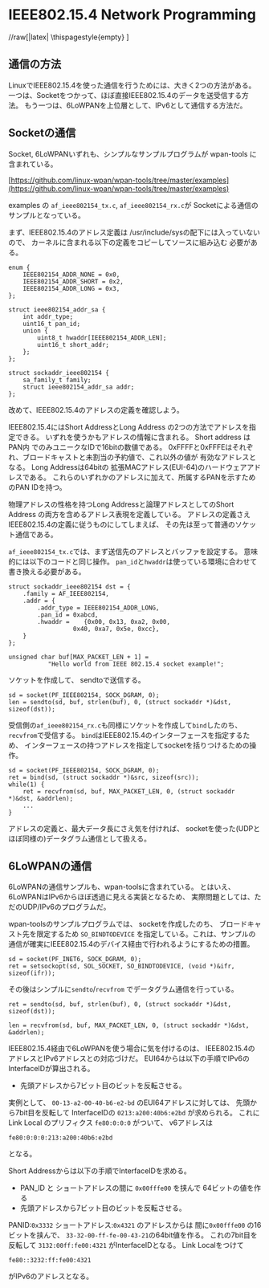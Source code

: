 
IEEE802.15.4 Network Programming
===================

//raw[|latex| \\thispagestyle{empty} ]


通信の方法
--------

LinuxでIEEE802.15.4を使った通信を行うためには、大きく2つの方法がある。
一つは、Socketをつかって、ほぼ直接IEEE802.15.4のデータを送受信する方法。
もう一つは、6LoWPANを上位層として、IPv6として通信する方法だ。



Socketの通信
----------------
Socket, 6LoWPANいずれも、シンプルなサンプルプログラムが
wpan-tools に含まれている。

[https://github.com/linux-wpan/wpan-tools/tree/master/examples](https://github.com/linux-wpan/wpan-tools/tree/master/examples)

examples の `af_ieee802154_tx.c`, `af_ieee802154_rx.c`が
Socketによる通信のサンプルとなっている。


まず、IEEE802.15.4のアドレス定義は
/usr/include/sysの配下には入っていないので、
カーネルに含まれる以下の定義をコピーしてソースに組み込む
必要がある。

```
enum {
	IEEE802154_ADDR_NONE = 0x0,
	IEEE802154_ADDR_SHORT = 0x2,
	IEEE802154_ADDR_LONG = 0x3,
};

struct ieee802154_addr_sa {
	int addr_type;
	uint16_t pan_id;
	union {
		uint8_t hwaddr[IEEE802154_ADDR_LEN];
		uint16_t short_addr;
	};
};

struct sockaddr_ieee802154 {
	sa_family_t family;
	struct ieee802154_addr_sa addr;
};
```


改めて、IEEE802.15.4のアドレスの定義を確認しよう。

IEEE802.15.4にはShort AddressとLong Address の2つの方法でアドレスを指定できる。
いずれを使うかもアドレスの情報に含まれる。
Short address は PAN内 でのみユニークなIDで16bitの数値である。
0xFFFFと0xFFFEはそれぞれ、ブロードキャストと未割当の予約値で、これ以外の値が
有効なアドレスとなる。
Long Addressは64bitの 拡張MACアドレス(EUI-64)のハードウェアアドレスである。
これらのいずれかのアドレスに加えて、所属するPANを示すためのPAN IDを持つ。

物理アドレスの性格を持つLong Addressと論理アドレスとしてのShort Address
の両方を含めるアドレス表現を定義している。 
アドレスの定義さえIEEE802.15.4の定義に従うものにしてしまえば、
その先は至って普通のソケット通信である。

`af_ieee802154_tx.c`では、まず送信先のアドレスとバッファを設定する。
意味的には以下のコードと同じ操作。
`pan_id`と`hwaddr`は使っている環境に合わせて書き換える必要がある。

```
struct sockaddr_ieee802154 dst = {
	.family = AF_IEEE802154,
	.addr = {
		.addr_type = IEEE802154_ADDR_LONG,
		.pan_id = 0xabcd,
		.hwaddr =    {0x00, 0x13, 0xa2, 0x00,
			      0x40, 0xa7, 0x5e, 0xcc},
	}
};

unsigned char buf[MAX_PACKET_LEN + 1] =
           "Hello world from IEEE 802.15.4 socket example!";
```

ソケットを作成して、 sendtoで送信する。

```
sd = socket(PF_IEEE802154, SOCK_DGRAM, 0);
len = sendto(sd, buf, strlen(buf), 0, (struct sockaddr *)&dst, sizeof(dst));
```


受信側の`af_ieee802154_rx.c`も同様にソケットを作成して`bind`したのち、
`recvfrom`で受信する。
`bind`はIEEE802.15.4のインターフェースを指定するため、
インターフェースの持つアドレスを指定してsocketを括りつけるための操作。

```
sd = socket(PF_IEEE802154, SOCK_DGRAM, 0);
ret = bind(sd, (struct sockaddr *)&src, sizeof(src));
while(1) {
	ret = recvfrom(sd, buf, MAX_PACKET_LEN, 0, (struct sockaddr *)&dst, &addrlen);
	...
}
```


アドレスの定義と、最大データ長にさえ気を付ければ、
socketを使った(UDPとほぼ同様の)データグラム通信として扱える。



6LoWPANの通信
--------------

6LoWPANの通信サンプルも、wpan-toolsに含まれている。
とはいえ、6LoWPANはIPv6からほぼ透過に見える実装となるため、
実際問題としては、ただのUDP/IPv6のプログラムだ。

wpan-toolsのサンプルプログラムでは、
socketを作成したのち、
ブロードキャスト先を限定するため
`SO_BINDTODEVICE` を指定している。これは、サンプルの
通信が確実にIEEE802.15.4のデバイス経由で行われるようにするための措置。

```
sd = socket(PF_INET6, SOCK_DGRAM, 0);
ret = setsockopt(sd, SOL_SOCKET, SO_BINDTODEVICE, (void *)&ifr, sizeof(ifr));
```

その後はシンプルに`sendto`/`recvfrom` でデータグラム通信を行っている。

```
ret = sendto(sd, buf, strlen(buf), 0, (struct sockaddr *)&dst, sizeof(dst));
```

```
len = recvfrom(sd, buf, MAX_PACKET_LEN, 0, (struct sockaddr *)&dst, &addrlen);
```

IEEE802.15.4経由で6LoWPANを使う場合に気を付けるのは、
IEEE802.15.4のアドレスとIPv6アドレスとの対応づけだ。
EUI64からは以下の手順でIPv6のInterfaceIDが算出される。

* 先頭アドレスから7ビット目のビットを反転させる。

実例として、 `00-13-a2-00-40-b6-e2-bd` のEUI64アドレスに対しては、
先頭から7bit目を反転して InterfaceIDの `0213:a200:40b6:e2bd` が求められる。
これに Link Local のプリフィクス `fe80:0:0:0` がついて、
v6アドレスは

```
fe80:0:0:0:213:a200:40b6:e2bd
```
となる。

Short Addressからは以下の手順でInterfaceIDを求める。

* PAN\_ID と ショートアドレスの間に `0x00fffe00` を挟んで 64ビットの値を作る
* 先頭アドレスから7ビット目のビットを反転させる。


PANID:`0x3332` ショートアドレス:`0x4321` のアドレスからは
間に`0x00fffe00` の16ビットを挟んで、
`33-32-00-ff-fe-00-43-21`の64bit値を作る。
これの7bit目を反転して `3132:00ff:fe00:4321` がInterfaceIDとなる。
Link Localをつけて

```
fe80::3232:ff:fe00:4321 
```

がIPv6のアドレスとなる。




